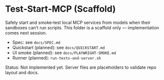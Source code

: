 # Test‑Start‑MCP (Scaffold)

Safely start and smoke‑test local MCP services from models when their sandboxes can’t run scripts. This folder is a scaffold only — implementation comes next session.

- Spec: see `docs/SPEC.md`
- Quickstart (planned): see `docs/QUICKSTART.md`
- UI smoke (planned): see `docs/PLAYWRIGHT-SMOKE.md`
- Runner (planned): `run-tests-and-server.sh`

Status: Not implemented yet. Server files are placeholders to validate repo layout and docs.


